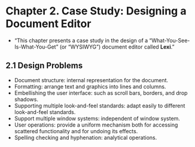 # Chapter 2. Case Study: Designing a Document Editor

* “This chapter presents a case study in the design of a “What-You-See-Is-What-You-Get” (or “WYSIWYG”) document editor called **Lexi**.”

## 2.1 Design Problems

* Document structure: internal representation for the document.
* Formatting: arrange text and graphics into lines and columns.
* Embellishing the user interface: such as scroll bars, borders, and drop shadows.
* Supporting multiple look-and-feel standards: adapt easily to different look-and-feel standards.
* Support multiple window systems: independent of window system.
* User operations: provide a uniform mechanism both for accessing scattered functionality and for undoing its effects.
* Spelling checking and hyphenation: analytical operations.
